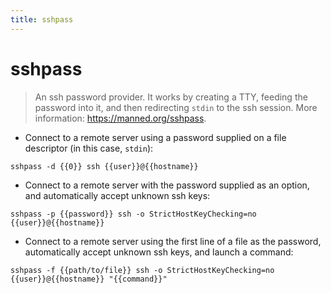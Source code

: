 ```yaml
---
title: sshpass
---
```

# sshpass

> An ssh password provider.
> It works by creating a TTY, feeding the password into it, and then redirecting `stdin` to the ssh session.
> More information: <https://manned.org/sshpass>.

- Connect to a remote server using a password supplied on a file descriptor (in this case, `stdin`):

`sshpass -d {{0}} ssh {{user}}@{{hostname}}`

- Connect to a remote server with the password supplied as an option, and automatically accept unknown ssh keys:

`sshpass -p {{password}} ssh -o StrictHostKeyChecking=no {{user}}@{{hostname}}`

- Connect to a remote server using the first line of a file as the password, automatically accept unknown ssh keys, and launch a command:

`sshpass -f {{path/to/file}} ssh -o StrictHostKeyChecking=no {{user}}@{{hostname}} "{{command}}"`
